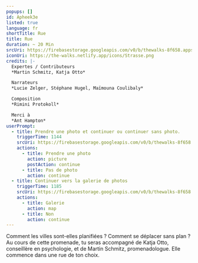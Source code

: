 ```yaml
---
popups: []
id: Apheek3e
listed: true
language: fr
shortTitle: Rue
title: Rue
duration: ~ 20 Min
srcUri: https://firebasestorage.googleapis.com/v0/b/thewalks-8f658.appspot.com/o/mp3%2Fv0%2Ffr_Apheek3e%2Ffr_Apheek3e.mp3?alt=media&token=83922bde-71ec-466e-a257-1ae974a3df69
iconUri: https://the-walks.netlify.app/icons/Strasse.png
credits: |-
  Expertes / Contributeurs
  *Martin Schmitz, Katja Otto*

  Narrateurs
  *Lucie Zelger, Stéphane Hugel, Maïmouna Coulibaly*

  Composition
  *Rimini Protokoll*

  Merci à
  *Ant Hampton*
userPrompt:
  - title: Prendre une photo et continuer ou continuer sans photo.
    triggerTime: 1144
    srcUri: https://firebasestorage.googleapis.com/v0/b/thewalks-8f658.appspot.com/o/mp3%2Fv0%2Fde_Apheek3e%2Fde_Apheek3e_loop_1.mp3?alt=media&token=22464db2-4fbe-4197-9dde-9115c26039e4
    actions:
      - title: Prendre une photo
        action: picture
        postAction: continue
      - title: Pas de photo
        action: continue
  - title: Continuer vers la galerie de photos
    triggerTime: 1185
    srcUri: https://firebasestorage.googleapis.com/v0/b/thewalks-8f658.appspot.com/o/static%2Fmedias%2Fmulti_Zeubeel8_loop.mp3?alt=media&token=88349085-3303-48b9-bdc6-fd7b09519a26
    actions:
      - title: Galerie
        action: map
      - title: Non
        action: continue
---
```

Comment les villes sont-elles planifiées ? Comment se déplacer sans plan ? Au cours de cette promenade, tu seras accompagné de Katja Otto, conseillère en psychologie, et de Martin Schmitz, promenadologue. Elle commence dans une rue de ton choix.
